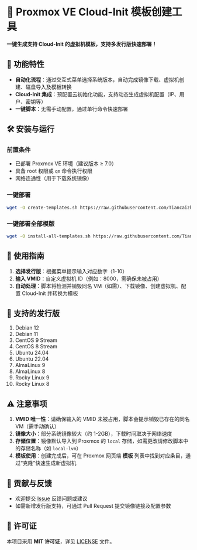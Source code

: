 # 🚀 Proxmox VE Cloud-Init 模板创建工具  
**一键生成支持 Cloud-Init 的虚拟机模板，支持多发行版快速部署！**  


## 📖 功能特性  
- **自动化流程**：通过交互式菜单选择系统版本，自动完成镜像下载、虚拟机创建、磁盘导入及模板转换  
- **Cloud-Init 集成**：预配置云初始化功能，支持动态生成虚拟机配置（IP、用户、密钥等）  
- **一键脚本**：无需手动配置，通过单行命令快速部署  


## 🛠️ 安装与运行  
### 前置条件  
- 已部署 Proxmox VE 环境（建议版本 ≥ 7.0）  
- 具备 root 权限或 `qm` 命令执行权限  
- 网络连通性（用于下载系统镜像）  

### 一键部署  
```bash  
wget -O create-templates.sh https://raw.githubusercontent.com/Tiancaizhi9098/Proxmox-VE-OS-Template/main/create-templates.sh && chmod +x create-templates.sh && ./create-templates.sh  
```
### 一键部署全部模版  
```bash  
wget -O install-all-templates.sh https://raw.githubusercontent.com/Tiancaizhi9098/Proxmox-VE-OS-Template/refs/heads/main/install-all-templates.sh && chmod +x install-all-templates.sh && ./install-all-templates.sh  
```  


## 🚀 使用指南  
1. **选择发行版**：根据菜单提示输入对应数字（1-10）  
2. **输入 VMID**：自定义虚拟机 ID（例如：8000，需确保未被占用）  
3. **自动处理**：脚本将检测并销毁同名 VM（如需）、下载镜像、创建虚拟机、配置 Cloud-Init 并转换为模板  


## 📜 支持的发行版  
1. Debian 12
2. Debian 11
3. CentOS 9 Stream
4. CentOS 8 Stream
5. Ubuntu 24.04
6. Ubuntu 22.04
7. AlmaLinux 9
8. AlmaLinux 8
9. Rocky Linux 9
10. Rocky Linux 8

## ⚠️ 注意事项  
1. **VMID 唯一性**：请确保输入的 VMID 未被占用，脚本会提示销毁已存在的同名 VM（需手动确认）  
2. **镜像大小**：部分系统镜像较大（约 1-2GB），下载时间取决于网络速度  
3. **存储位置**：镜像默认导入到 Proxmox 的 `local` 存储，如需更改请修改脚本中的存储名称（如 `local-lvm`）  
4. **模板使用**：创建完成后，可在 Proxmox 网页端 **模板** 列表中找到对应条目，通过“克隆”快速生成新虚拟机  


## 🤝 贡献与反馈  
- 欢迎提交 [Issue](https://github.com/Tiancaizhi9098/Proxmox-VE-OS-Template/issues) 反馈问题或建议  
- 如需新增发行版支持，可通过 Pull Request 提交镜像链接及配置参数  


## 📄 许可证  
本项目采用 **MIT 许可证**，详见 [LICENSE](LICENSE) 文件。  
